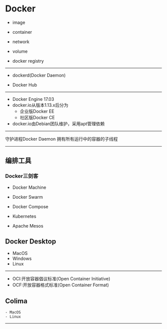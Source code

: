 # Docker

- image
- container
- network
- volume


- docker registry


---
- dockerd(Docker Daemon)


- Docker Hub

---
- Docker Engine 17.03
- docker.io从版本1.13.x后分为
    - 企业版Docker EE
    - 社区版Docker CE
- docker.io由Debian团队维护，采用apt管理依赖
---
守护进程Docker Daemon
拥有所有运行中的容器的子线程

---
## 编排工具
### Docker三剑客
- Docker Machine
- Docker Swarm
- Docker Compose


- Kubernetes
- Apache Mesos

## Docker Desktop
- MacOS
- Windows
- Linux

---
- OCI:开放容器倡议标准(Open Container Initiative)
- OCF:开放容器格式标准(Open Container Format)
## Colima
    - MacOS
    - Linux



----
